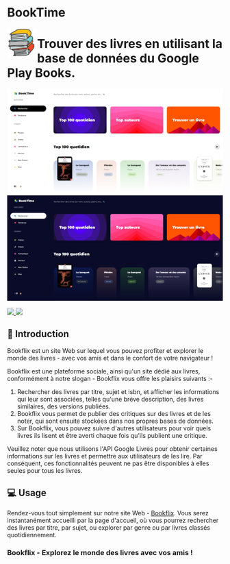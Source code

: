 # BookTime
<img align="left" width=70px height=70px src=".//icons/BookFlix.png" alt="Bookflix logo">

 <h1>Trouver des livres en utilisant la base de données du Google Play Books.</h1>

<img src="icons/Capture.PNG">
<img src="icons/Capture2.PNG">

<p allign="center">

<a href="https://github.com/Harry-Hopkinson">
	<img src= "https://images.weserv.nl/?url=avatars.githubusercontent.com/u/63599884?v=4&h=100&w=100&fit=cover&mask=circle&maxage=7d">
</a>
	
<a href="https://github.com/Harry-Hopkinson">
	<img src= "https://images.weserv.nl/?url=avatars.githubusercontent.com/u/85027459?v=4&h=100&w=100&fit=cover&mask=circle&maxage=7d">
</a>

</p>

## 🏁 Introduction

Bookflix est un site Web sur lequel vous pouvez profiter et explorer le monde des livres - avec vos amis et dans le confort de votre navigateur !

Bookflix est une plateforme sociale, ainsi qu'un site dédié aux livres, conformément à notre slogan - Bookflix vous offre les plaisirs suivants :-

1. Rechercher des livres par titre, sujet et isbn, et afficher les informations qui leur sont associées, telles qu'une brève description, des livres similaires, des versions publiées.
2. Bookflix vous permet de publier des critiques sur des livres et de les noter, qui sont ensuite stockées dans nos propres bases de données.
3. Sur Bookflix, vous pouvez suivre d'autres utilisateurs pour voir quels livres ils lisent et être averti chaque fois qu'ils publient une critique.

Veuillez noter que nous utilisons l'API Google Livres pour obtenir certaines informations sur les livres et permettre aux utilisateurs de les lire. Par conséquent, ces fonctionnalités peuvent ne pas être disponibles à elles seules pour tous les livres.

## 💻 Usage

Rendez-vous tout simplement sur notre site Web - [Bookflix](https://wedone.github.io/BookTime/). Vous serez instantanément accueilli par la page d'accueil, où vous pourrez rechercher des livres par titre, par sujet, ou explorer par genre ou par livres classés quotidiennement.

<h3 allign="center">Bookflix - Explorez le monde des livres avec vos amis ! </h3>
